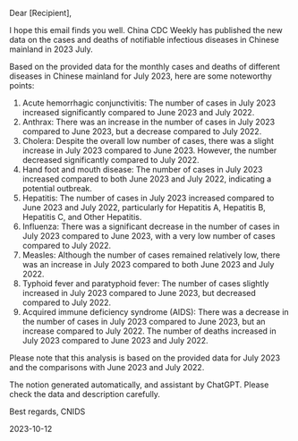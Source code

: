 Dear [Recipient],

I hope this email finds you well. China CDC Weekly has published the new data on the cases and deaths of notifiable infectious diseases in Chinese mainland in 2023 July.

Based on the provided data for the monthly cases and deaths of different diseases in Chinese mainland for July 2023, here are some noteworthy points:

1. Acute hemorrhagic conjunctivitis: The number of cases in July 2023 increased significantly compared to June 2023 and July 2022.
2. Anthrax: There was an increase in the number of cases in July 2023 compared to June 2023, but a decrease compared to July 2022.
3. Cholera: Despite the overall low number of cases, there was a slight increase in July 2023 compared to June 2023. However, the number decreased significantly compared to July 2022.
4. Hand foot and mouth disease: The number of cases in July 2023 increased compared to both June 2023 and July 2022, indicating a potential outbreak.
5. Hepatitis: The number of cases in July 2023 increased compared to June 2023 and July 2022, particularly for Hepatitis A, Hepatitis B, Hepatitis C, and Other Hepatitis.
6. Influenza: There was a significant decrease in the number of cases in July 2023 compared to June 2023, with a very low number of cases compared to July 2022.
7. Measles: Although the number of cases remained relatively low, there was an increase in July 2023 compared to both June 2023 and July 2022.
8. Typhoid fever and paratyphoid fever: The number of cases slightly increased in July 2023 compared to June 2023, but decreased compared to July 2022.
9. Acquired immune deficiency syndrome (AIDS): There was a decrease in the number of cases in July 2023 compared to June 2023, but an increase compared to July 2022. The number of deaths increased in July 2023 compared to June 2023 and July 2022.

Please note that this analysis is based on the provided data for July 2023 and the comparisons with June 2023 and July 2022.

The notion generated automatically, and assistant by ChatGPT. Please check the data and description carefully.

Best regards,
CNIDS

2023-10-12

